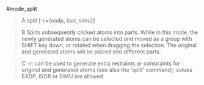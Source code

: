 #mode_split

>A split [-r={eadp, isor, simu}]

>B Splits subsequently clicked atoms into parts. While in this mode, the newly generated atoms can be selected and moved as a group with SHIFT key down, or rotated when dragging the selection. The original and generated atoms will be placed into different parts.

>C -r: can be used to generate extra restraints or constraints for original and generated atoms (see also the 'split' command); values EADP, ISOR or SIMU are allowed
